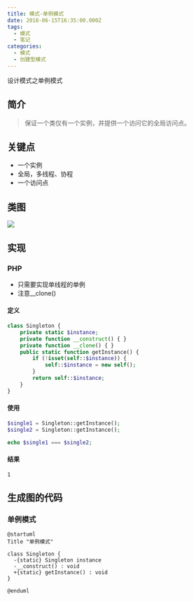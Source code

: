 ```yaml
---
title: 模式-单例模式
date: 2018-06-15T16:35:00.000Z
tags:
  - 模式
  - 笔记
categories:
  - 模式
  - 创建型模式
---
```


设计模式之单例模式

<!-- MORE -->

## 简介
> 保证一个类仅有一个实例，并提供一个访问它的全局访问点。

## 关键点
- 一个实例
- 全局，多线程、协程
- 一个访问点

## 类图
![](http://www.plantuml.com/plantuml/svg/SoWkIImgAStDuGh9BCb9LL1wsZlroRxkPoiMFjtJhyJ5bPoJM5oi49oPbvwJMfAVfr3DfQ2WMmtKL9APN8iadfa75CjBJWL9nySdvmEvHQN99HgQ2bOAPVcPAK1nRRYszDGIJwXwX89QBeVKl1IWIm00)

## 实现
### PHP
- 只需要实现单线程的单例
- 注意__clone()

#### 定义
```PHP
class Singleton {
    private static $instance;
    private function __construct() { }
    private function __clone() { }
    public static function getInstance() {
        if (!isset(self::$instance)) {
            self::$instance = new self();
        }
        return self::$instance;
    }
}
```

#### 使用
```PHP
$single1 = Singleton::getInstance();
$single2 = Singleton::getInstance();

echo $single1 === $single2;
```

#### 结果
```
1
```

## 生成图的代码
### 单例模式
```plantuml
@startuml
Title "单例模式"

class Singleton {
  -{static} Singleton instance
  -__construct() : void
  +{static} getInstance() : void
}

@enduml
```
